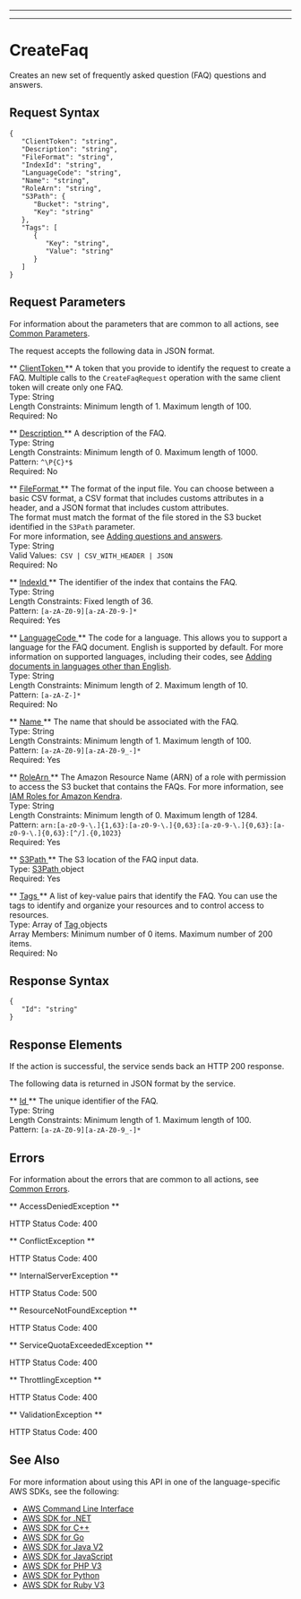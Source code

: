 --------

--------

# CreateFaq<a name="API_CreateFaq"></a>

Creates an new set of frequently asked question \(FAQ\) questions and answers\.

## Request Syntax<a name="API_CreateFaq_RequestSyntax"></a>

```
{
   "ClientToken": "string",
   "Description": "string",
   "FileFormat": "string",
   "IndexId": "string",
   "LanguageCode": "string",
   "Name": "string",
   "RoleArn": "string",
   "S3Path": { 
      "Bucket": "string",
      "Key": "string"
   },
   "Tags": [ 
      { 
         "Key": "string",
         "Value": "string"
      }
   ]
}
```

## Request Parameters<a name="API_CreateFaq_RequestParameters"></a>

For information about the parameters that are common to all actions, see [Common Parameters](CommonParameters.md)\.

The request accepts the following data in JSON format\.

 ** [ ClientToken ](#API_CreateFaq_RequestSyntax) **   <a name="Kendra-CreateFaq-request-ClientToken"></a>
A token that you provide to identify the request to create a FAQ\. Multiple calls to the `CreateFaqRequest` operation with the same client token will create only one FAQ\.   
Type: String  
Length Constraints: Minimum length of 1\. Maximum length of 100\.  
Required: No

 ** [ Description ](#API_CreateFaq_RequestSyntax) **   <a name="Kendra-CreateFaq-request-Description"></a>
A description of the FAQ\.  
Type: String  
Length Constraints: Minimum length of 0\. Maximum length of 1000\.  
Pattern: `^\P{C}*$`   
Required: No

 ** [ FileFormat ](#API_CreateFaq_RequestSyntax) **   <a name="Kendra-CreateFaq-request-FileFormat"></a>
The format of the input file\. You can choose between a basic CSV format, a CSV format that includes customs attributes in a header, and a JSON format that includes custom attributes\.  
The format must match the format of the file stored in the S3 bucket identified in the `S3Path` parameter\.  
For more information, see [Adding questions and answers](https://docs.aws.amazon.com/kendra/latest/dg/in-creating-faq.html)\.  
Type: String  
Valid Values:` CSV | CSV_WITH_HEADER | JSON`   
Required: No

 ** [ IndexId ](#API_CreateFaq_RequestSyntax) **   <a name="Kendra-CreateFaq-request-IndexId"></a>
The identifier of the index that contains the FAQ\.  
Type: String  
Length Constraints: Fixed length of 36\.  
Pattern: `[a-zA-Z0-9][a-zA-Z0-9-]*`   
Required: Yes

 ** [ LanguageCode ](#API_CreateFaq_RequestSyntax) **   <a name="Kendra-CreateFaq-request-LanguageCode"></a>
The code for a language\. This allows you to support a language for the FAQ document\. English is supported by default\. For more information on supported languages, including their codes, see [Adding documents in languages other than English](https://docs.aws.amazon.com/kendra/latest/dg/in-adding-languages.html)\.  
Type: String  
Length Constraints: Minimum length of 2\. Maximum length of 10\.  
Pattern: `[a-zA-Z-]*`   
Required: No

 ** [ Name ](#API_CreateFaq_RequestSyntax) **   <a name="Kendra-CreateFaq-request-Name"></a>
The name that should be associated with the FAQ\.  
Type: String  
Length Constraints: Minimum length of 1\. Maximum length of 100\.  
Pattern: `[a-zA-Z0-9][a-zA-Z0-9_-]*`   
Required: Yes

 ** [ RoleArn ](#API_CreateFaq_RequestSyntax) **   <a name="Kendra-CreateFaq-request-RoleArn"></a>
The Amazon Resource Name \(ARN\) of a role with permission to access the S3 bucket that contains the FAQs\. For more information, see [IAM Roles for Amazon Kendra](https://docs.aws.amazon.com/kendra/latest/dg/iam-roles.html)\.  
Type: String  
Length Constraints: Minimum length of 0\. Maximum length of 1284\.  
Pattern: `arn:[a-z0-9-\.]{1,63}:[a-z0-9-\.]{0,63}:[a-z0-9-\.]{0,63}:[a-z0-9-\.]{0,63}:[^/].{0,1023}`   
Required: Yes

 ** [ S3Path ](#API_CreateFaq_RequestSyntax) **   <a name="Kendra-CreateFaq-request-S3Path"></a>
The S3 location of the FAQ input data\.  
Type: [ S3Path ](API_S3Path.md) object  
Required: Yes

 ** [ Tags ](#API_CreateFaq_RequestSyntax) **   <a name="Kendra-CreateFaq-request-Tags"></a>
A list of key\-value pairs that identify the FAQ\. You can use the tags to identify and organize your resources and to control access to resources\.  
Type: Array of [ Tag ](API_Tag.md) objects  
Array Members: Minimum number of 0 items\. Maximum number of 200 items\.  
Required: No

## Response Syntax<a name="API_CreateFaq_ResponseSyntax"></a>

```
{
   "Id": "string"
}
```

## Response Elements<a name="API_CreateFaq_ResponseElements"></a>

If the action is successful, the service sends back an HTTP 200 response\.

The following data is returned in JSON format by the service\.

 ** [ Id ](#API_CreateFaq_ResponseSyntax) **   <a name="Kendra-CreateFaq-response-Id"></a>
The unique identifier of the FAQ\.  
Type: String  
Length Constraints: Minimum length of 1\. Maximum length of 100\.  
Pattern: `[a-zA-Z0-9][a-zA-Z0-9_-]*` 

## Errors<a name="API_CreateFaq_Errors"></a>

For information about the errors that are common to all actions, see [Common Errors](CommonErrors.md)\.

 ** AccessDeniedException **   
  
HTTP Status Code: 400

 ** ConflictException **   
  
HTTP Status Code: 400

 ** InternalServerException **   
  
HTTP Status Code: 500

 ** ResourceNotFoundException **   
  
HTTP Status Code: 400

 ** ServiceQuotaExceededException **   
  
HTTP Status Code: 400

 ** ThrottlingException **   
  
HTTP Status Code: 400

 ** ValidationException **   
  
HTTP Status Code: 400

## See Also<a name="API_CreateFaq_SeeAlso"></a>

For more information about using this API in one of the language\-specific AWS SDKs, see the following:
+  [ AWS Command Line Interface](https://docs.aws.amazon.com/goto/aws-cli/kendra-2019-02-03/CreateFaq) 
+  [ AWS SDK for \.NET](https://docs.aws.amazon.com/goto/DotNetSDKV3/kendra-2019-02-03/CreateFaq) 
+  [ AWS SDK for C\+\+](https://docs.aws.amazon.com/goto/SdkForCpp/kendra-2019-02-03/CreateFaq) 
+  [ AWS SDK for Go](https://docs.aws.amazon.com/goto/SdkForGoV1/kendra-2019-02-03/CreateFaq) 
+  [ AWS SDK for Java V2](https://docs.aws.amazon.com/goto/SdkForJavaV2/kendra-2019-02-03/CreateFaq) 
+  [ AWS SDK for JavaScript](https://docs.aws.amazon.com/goto/AWSJavaScriptSDK/kendra-2019-02-03/CreateFaq) 
+  [ AWS SDK for PHP V3](https://docs.aws.amazon.com/goto/SdkForPHPV3/kendra-2019-02-03/CreateFaq) 
+  [ AWS SDK for Python](https://docs.aws.amazon.com/goto/boto3/kendra-2019-02-03/CreateFaq) 
+  [ AWS SDK for Ruby V3](https://docs.aws.amazon.com/goto/SdkForRubyV3/kendra-2019-02-03/CreateFaq) 